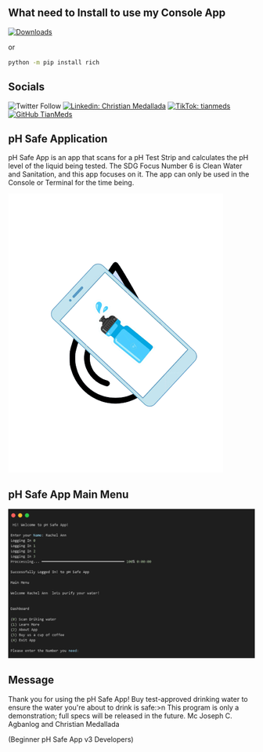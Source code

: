 ## What need to Install to use my Console App

[![Downloads](https://pepy.tech/badge/rich/month)](https://pepy.tech/project/rich)

or 

```sh
python -m pip install rich
```


## Socials 

![Twitter Follow](https://img.shields.io/twitter/follow/TianMeds)
[![Linkedin: Christian Medallada](https://img.shields.io/badge/-Christian_Medallada-blue?style=flat-square&logo=Linkedin&logoColor=white&link=https://www.linkedin.com/in/tianmeds/)](https://www.linkedin.com/in/tianmeds/)
[![TikTok: tianmeds](https://img.shields.io/badge/-TikTok-black?style=flat-square&logo=tiktok&logoColor=white&link=https://www.tiktok.com/@tianmeds)](https://www.tiktok.com/@tianmeds)
[![GitHub TianMeds](https://img.shields.io/github/followers/TianMeds?label=follow&style=social)](https://github.com/TianMeds)

## pH Safe Application

pH Safe App is an app that scans for a pH Test Strip and calculates the pH level of the liquid being tested. The SDG Focus Number 6 is Clean Water and Sanitation, and this app focuses on it. The app can only be used in the Console or Terminal for the time being.

![Logo](https://raw.githubusercontent.com/TianMeds/pH-Safe-Application---Console-/main/img/Front-Page-removebg-preview.png)

## pH Safe App Main Menu 

![Features](https://raw.githubusercontent.com/TianMeds/pH-Safe-Application---Console-/main/img/Main%20Menu.png)

## Message 

Thank you for using the pH Safe App!
Buy test-approved drinking water to ensure the water you're about to drink is safe:>n
This program is only a demonstration; full specs will be released in the future. Mc Joseph C. Agbanlog and Christian Medallada

(Beginner pH Safe App v3 Developers)
